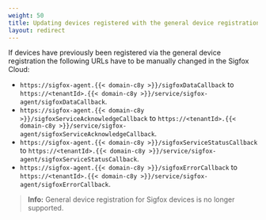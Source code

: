 ```yaml
---
weight: 50
title: Updating devices registered with the general device registration
layout: redirect
---
```


If devices have previously been registered via the general device registration the following URLs have to be manually changed in the Sigfox Cloud:

- `https://sigfox-agent.{{< domain-c8y >}}/sigfoxDataCallback` to `https://<tenantId>.{{< domain-c8y >}}/service/sigfox-agent/sigfoxDataCallback`.
- `https://sigfox-agent.{{< domain-c8y >}}/sigfoxServiceAcknowledgeCallback` to `https://<tenantId>.{{< domain-c8y >}}/service/sigfox-agent/sigfoxServiceAcknowledgeCallback`.
- `https://sigfox-agent.{{< domain-c8y >}}/sigfoxServiceStatusCallback` to `https://<tenantId>.{{< domain-c8y >}}/service/sigfox-agent/sigfoxServiceStatusCallback`.
- `https://sigfox-agent.{{< domain-c8y >}}/sigfoxErrorCallback` to `https://<tenantId>.{{< domain-c8y >}}/service/sigfox-agent/sigfoxErrorCallback`.

> **Info:** General device registration for Sigfox devices is no longer supported.
